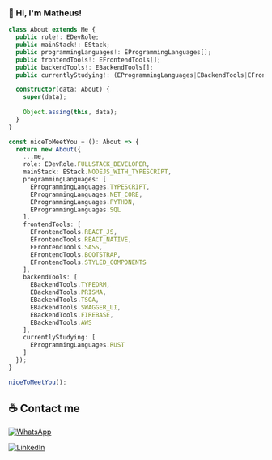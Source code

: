 ### 👋 Hi, I'm Matheus!

```typescript
class About extends Me {
  public role!: EDevRole;
  public mainStack!: EStack;
  public programmingLanguages!: EProgrammingLanguages[];
  public frontendTools!: EFrontendTools[];
  public backendTools!: EBackendTools[];
  public currentlyStudying!: (EProgrammingLanguages|EBackendTools|EFrontendTools)[];

  constructor(data: About) {
    super(data);
    
    Object.assing(this, data);
  }
}

const niceToMeetYou = (): About => {
  return new About({
    ...me,
    role: EDevRole.FULLSTACK_DEVELOPER,
    mainStack: EStack.NODEJS_WITH_TYPESCRIPT,
    programmingLanguages: [
      EProgrammingLanguages.TYPESCRIPT,
      EProgrammingLanguages.NET_CORE,
      EProgrammingLanguages.PYTHON,
      EProgrammingLanguages.SQL
    ],
    frontendTools: [
      EFrontendTools.REACT_JS,
      EFrontendTools.REACT_NATIVE,
      EFrontendTools.SASS,
      EFrontendTools.BOOTSTRAP,
      EFrontendTools.STYLED_COMPONENTS
    ],
    backendTools: [
      EBackendTools.TYPEORM,
      EBackendTools.PRISMA,
      EBackendTools.TSOA,
      EBackendTools.SWAGGER_UI,
      EBackendTools.FIREBASE,
      EBackendTools.AWS
    ],
    currentlyStudying: [
      EProgrammingLanguages.RUST
    ]
  });
}

niceToMeetYou();
```
## ☕ Contact me

<div>  
  <a href="https://wa.me/send?phone=5512988988321"><img src="https://img.shields.io/badge/WhatsApp-25D366?style=for-the-badge&logo=whatsapp&logoColor=white" alt="WhatsApp" title="WhatsApp" /></a>
  
  <a href="https://www.linkedin.com/in/matheuspdomingos/"><img src="https://img.shields.io/badge/LinkedIn-0077B5?style=for-the-badge&logo=linkedin&logoColor=white" alt="LinkedIn" title="LinkedIn" /></a>
</div>
